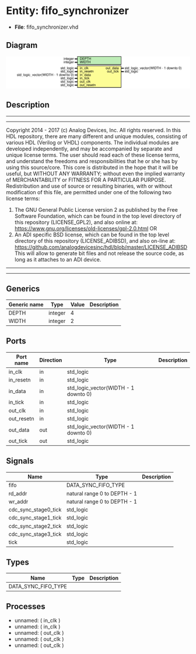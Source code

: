 # Entity: fifo_synchronizer

- **File**: fifo_synchronizer.vhd
## Diagram

![Diagram](fifo_synchronizer.svg "Diagram")
## Description

***************************************************************************
***************************************************************************
Copyright 2014 - 2017 (c) Analog Devices, Inc. All rights reserved.
In this HDL repository, there are many different and unique modules, consisting
of various HDL (Verilog or VHDL) components. The individual modules are
developed independently, and may be accompanied by separate and unique license
terms.
The user should read each of these license terms, and understand the
freedoms and responsibilities that he or she has by using this source/core.
This core is distributed in the hope that it will be useful, but WITHOUT ANY
WARRANTY; without even the implied warranty of MERCHANTABILITY or FITNESS FOR
A PARTICULAR PURPOSE.
Redistribution and use of source or resulting binaries, with or without modification
of this file, are permitted under one of the following two license terms:
  1. The GNU General Public License version 2 as published by the
     Free Software Foundation, which can be found in the top level directory
     of this repository (LICENSE_GPL2), and also online at:
     <https://www.gnu.org/licenses/old-licenses/gpl-2.0.html>
OR
  2. An ADI specific BSD license, which can be found in the top level directory
     of this repository (LICENSE_ADIBSD), and also on-line at:
     https://github.com/analogdevicesinc/hdl/blob/master/LICENSE_ADIBSD
     This will allow to generate bit files and not release the source code,
     as long as it attaches to an ADI device.
***************************************************************************
***************************************************************************
## Generics

| Generic name | Type    | Value | Description |
| ------------ | ------- | ----- | ----------- |
| DEPTH        | integer | 4     |             |
| WIDTH        | integer | 2     |             |
## Ports

| Port name  | Direction | Type                                 | Description |
| ---------- | --------- | ------------------------------------ | ----------- |
| in_clk     | in        | std_logic                            |             |
| in_resetn  | in        | std_logic                            |             |
| in_data    | in        | std_logic_vector(WIDTH - 1 downto 0) |             |
| in_tick    | in        | std_logic                            |             |
| out_clk    | in        | std_logic                            |             |
| out_resetn | in        | std_logic                            |             |
| out_data   | out       | std_logic_vector(WIDTH - 1 downto 0) |             |
| out_tick   | out       | std_logic                            |             |
## Signals

| Name                 | Type                         | Description |
| -------------------- | ---------------------------- | ----------- |
| fifo                 | DATA_SYNC_FIFO_TYPE          |             |
| rd_addr              | natural range 0 to DEPTH - 1 |             |
| wr_addr              | natural range 0 to DEPTH - 1 |             |
| cdc_sync_stage0_tick | std_logic                    |             |
| cdc_sync_stage1_tick | std_logic                    |             |
| cdc_sync_stage2_tick | std_logic                    |             |
| cdc_sync_stage3_tick | std_logic                    |             |
| tick                 | std_logic                    |             |
## Types

| Name                | Type | Description |
| ------------------- | ---- | ----------- |
| DATA_SYNC_FIFO_TYPE |      |             |
## Processes
- unnamed: ( in_clk )
- unnamed: ( in_clk )
- unnamed: ( out_clk )
- unnamed: ( out_clk )
- unnamed: ( out_clk )
